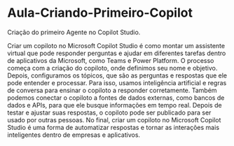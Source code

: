 # Aula-Criando-Primeiro-Copilot
Criação do primeiro Agente no Copilot Studio.

Criar um copiloto no Microsoft Copilot Studio é como montar um assistente virtual que pode responder perguntas e ajudar em diferentes tarefas dentro de aplicativos da Microsoft, como Teams e Power Platform.
O processo começa com a criação do copiloto, onde definimos seu nome e objetivo. Depois, configuramos os tópicos, que são as perguntas e respostas que ele pode entender e processar. Para isso, usamos inteligência artificial e regras de conversa para ensinar o copiloto a responder corretamente.
Também podemos conectar o copiloto a fontes de dados externas, como bancos de dados e APIs, para que ele busque informações em tempo real. Depois de testar e ajustar suas respostas, o copiloto pode ser publicado para ser usado por outras pessoas.
No final, criar um copiloto no Microsoft Copilot Studio é uma forma de automatizar respostas e tornar as interações mais inteligentes dentro de empresas e aplicativos.
